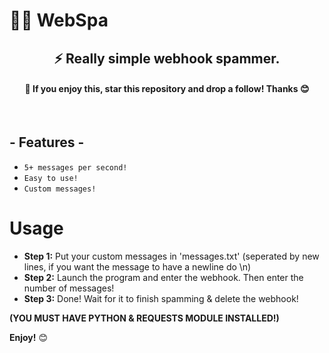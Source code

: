 # 🏴‍☠️ WebSpa
<h2 align="center">⚡ Really simple webhook spammer.</h3>
<h4 align="center">🌟 If you enjoy this, star this repository and drop a follow! Thanks 😊</h3>
<br />
<h2 align="left">- Features -</h3>

* `5+ messages per second!`
* `Easy to use!`
* `Custom messages!`

# Usage
- **Step 1:** Put your custom messages in 'messages.txt' (seperated by new lines, if you want the message to have a newline do \n)
- **Step 2:** Launch the program and enter the webhook. Then enter the number of messages!
- **Step 3:** Done! Wait for it to finish spamming & delete the webhook!

**(YOU MUST HAVE PYTHON & REQUESTS MODULE INSTALLED!)**

**Enjoy!** 😊
